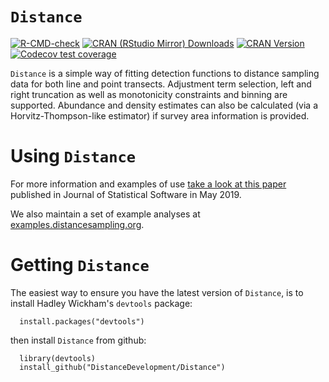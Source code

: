`Distance`
==========

[![R-CMD-check](https://github.com/DistanceDevelopment/Distance/actions/workflows/check-standard.yaml/badge.svg)](https://github.com/DistanceDevelopment/Distance/actions/workflows/check-standard.yaml)
[![CRAN (RStudio Mirror) Downloads](http://cranlogs.r-pkg.org/badges/Distance)](https://www.r-pkg.org/pkg/Distance)
[![CRAN Version](http://www.r-pkg.org/badges/version/Distance)](https://www.r-pkg.org/pkg/Distance)
 [![Codecov test coverage](https://codecov.io/gh/DistanceDevelopment/Distance/branch/master/graph/badge.svg)](https://codecov.io/gh/DistanceDevelopment/Distance?branch=master)

`Distance` is a simple way of fitting detection functions to distance sampling data for both line and point transects. Adjustment term selection, left and right truncation as well as monotonicity constraints and binning are supported. Abundance and density estimates can also be calculated (via a Horvitz-Thompson-like estimator) if survey area information is provided.

# Using `Distance`

For more information and examples of use [take a look at this paper](https://www.jstatsoft.org/article/view/v089i01) published in Journal of Statistical Software in May 2019.

We also maintain a set of example analyses at [examples.distancesampling.org](http://examples.distancesampling.org).

# Getting `Distance`

The easiest way to ensure you have the latest version of `Distance`, is to install Hadley Wickham's `devtools` package:

      install.packages("devtools")

then install `Distance` from github:

      library(devtools)
      install_github("DistanceDevelopment/Distance")


